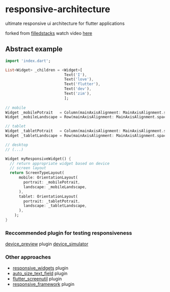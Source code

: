 # responsive-architecture
ultimate responsive ui architecture for flutter applications

forked from [filledstacks](https://www.filledstacks.com/post/building-a-responsive-ui-architecture-in-flutter/)
watch video [here](https://www.youtube.com/watch?v=udsysUj-X4w)

## Abstract example
``` dart
import 'index.dart';

List<Widget> _children = <Widget>[
                          Text('I'),
                          Text('love'),
                          Text('flutter'),
                          Text('dev'),
                          Text('zim'),
                          ];
                       
// mobile    
Widget _mobilePotrait   = Column(mainAxisAlignment: MainAxisAlignment.spaceBetween, children: _children,);
Widget _mobileLandscape = Row(mainAxisAlignment: MainAxisAlignment.spaceBetween, children: _children,);

// tablet
Widget _tabletPotrait   = Column(mainAxisAlignment: MainAxisAlignment.spaceBetween, children: _children,);
Widget _tabletLandscape = Row(mainAxisAlignment: MainAxisAlignment.spaceBetween, children: _children,);

// desktop
// (...)

Widget myResponsiveWidget() {
  // return appropriate widget based on device
  // screen layout
  return ScreenTypeLayout(
      mobile: OrientationLayout(
        portrait: _mobilePotrait,
        landscape: _mobileLandscape,
      ),
      tablet: OrientationLayout(
        portrait: _tabletPotrait,
        landscape: _tabletLandscape,
      ),
    );
}
```

### Reccommended plugin for testing responsiveness
[device_preview](https://pub.dev/packages/device_preview) plugin
[device_simulator](https://pub.dev/packages/device_simulator)

### Other approaches
- [responsive_widgets](https://pub.dev/packages/responsive_widgets) plugin
- [auto_size_text_field](https://pub.dev/packages/auto_size_text_field) plugin
- [flutter_screenutil](https://pub.dev/packages/flutter_screenutil) plugin
- [responsive_framework](https://pub.dev/packages/responsive_framework) plugin
